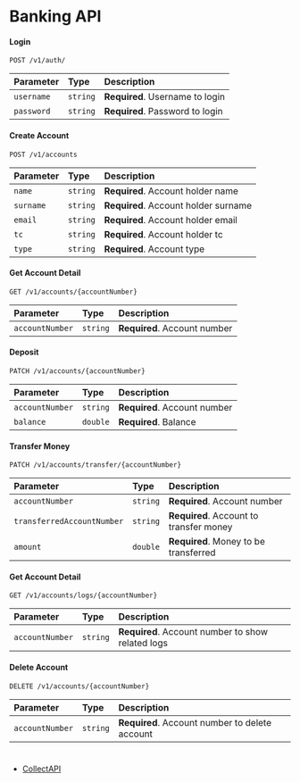 # Banking API

#### Login  

```http
POST /v1/auth/
```

| Parameter | Type     | Description                       |
| :-------- | :------- | :-------------------------------- |
| `username`| `string` | **Required**. Username to login |
| `password`| `string` | **Required**. Password to login |

#### Create Account

```http
POST /v1/accounts
```

| Parameter | Type     | Description                |
| :-------- | :------- | :------------------------- |
| `name` | `string` | **Required**. Account holder name |
| `surname` | `string` | **Required**. Account holder surname |
| `email` | `string` | **Required**. Account holder email |
| `tc` | `string` | **Required**. Account holder tc |
| `type` | `string` | **Required**. Account type |

#### Get Account Detail

```http
GET /v1/accounts/{accountNumber}
```

| Parameter | Type     | Description                       |
| :-------- | :------- | :-------------------------------- |
| `accountNumber`| `string` | **Required**. Account number |

#### Deposit 

```http
PATCH /v1/accounts/{accountNumber}
```

| Parameter | Type     | Description                       |
| :-------- | :------- | :-------------------------------- |
| `accountNumber`| `string` | **Required**. Account number |
| `balance`| `double` | **Required**. Balance |


#### Transfer Money

```http
PATCH /v1/accounts/transfer/{accountNumber}
```

| Parameter | Type     | Description                       |
| :-------- | :------- | :-------------------------------- |
| `accountNumber`| `string` | **Required**. Account number |
| `transferredAccountNumber`| `string` | **Required**. Account to transfer money |
| `amount`| `double` | **Required**. Money to be transferred |

#### Get Account Detail

```http
GET /v1/accounts/logs/{accountNumber}
```

| Parameter | Type     | Description                       |
| :-------- | :------- | :-------------------------------- |
| `accountNumber`| `string` | **Required**. Account number to show related logs |

#### Delete Account 

```http
DELETE /v1/accounts/{accountNumber}
```

| Parameter | Type     | Description                       |
| :-------- | :------- | :-------------------------------- |
| `accountNumber`| `string` | **Required**. Account number to delete account |


#
- [CollectAPI](https://collectapi.com/api/economy/gold-currency-and-exchange-api)
#



